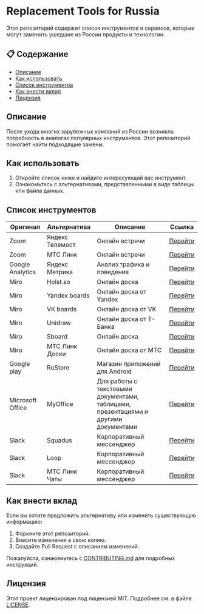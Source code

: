 # Replacement Tools for Russia

Этот репозиторий содержит список инструментов и сервисов, которые могут заменить ушедшие из России продукты и технологии.

## 📋 Содержание
- [Описание](#описание)
- [Как использовать](#как-использовать)
- [Список инструментов](#список-инструментов)
- [Как внести вклад](#как-внести-вклад)
- [Лицензия](#лицензия)

## Описание
После ухода многих зарубежных компаний из России возникла потребность в аналогах популярных инструментов. Этот репозиторий помогает найти подходящие замены.

## Как использовать
1. Откройте список ниже и найдите интересующий вас инструмент.
2. Ознакомьтесь с альтернативами, представленными в виде таблицы или файла данных.

## Список инструментов
| Оригинал         | Альтернатива     | Описание                                                                            | Ссылка                                             |
|------------------|------------------|-------------------------------------------------------------------------------------|----------------------------------------------------|
| Zoom             | Яндекс Телемост  | Онлайн встречи                                                                      | [Перейти](https://telemost.yandex.ru/)             |
| Zoom             | МТС Линк         | Онлайн встречи                                                                      | [Перейти](https://mts-link.ru/products/meetings/)  |
| Google Analytics | Яндекс Метрика   | Анализ трафика и поведения                                                          | [Перейти](https://metrika.yandex.ru)               |
| Miro             | Holst.so         | Онлайн доска                                                                        | [Перейти](https://holst.so)                        |
| Miro             | Yandex boards    | Онлайн доска от Yandex                                                              | [Перейти](https://boards.yandex.ru/)               |
| Miro             | VK boards        | Онлайн доска от VK                                                                  | [Перейти](https://board.vk.company/)               |
| Miro             | Unidraw          | Онлайн доска от Т-Банка                                                             | [Перейти](https://unidraw.io/)                     |
| Miro             | Sboard           | Онлайн доска                                                                        | [Перейти](https://sboard.online/)                  |
| Miro             | МТС Линк Доски   | Онлайн доска от МТС                                                                 | [Перейти](https://mts-link.ru/products/boards/)    |
| Google play      | RuStore          | Магазин приложений для Android                                                      | [Перейти](https://www.rustore.ru/)                 |
| Microsoft Office | MyOffice         | Для работы с текстовыми документами, таблицами, презентациями и другими документами | [Перейти](https://myoffice.ru/)                    |
| Slack            | Squadus          | Корпоративный мессенджер                                                            | [Перейти](https://myoffice.ru/products/squadus/)   |
| Slack            | Loop             | Корпоративный мессенджер                                                            | [Перейти](https://loop.ru/)                        |
| Slack            | МТС Линк Чаты    | Корпоративный мессенджер                                                            | [Перейти](https://mts-link.ru/products/messenger/) |
 
## Как внести вклад
Если вы хотите предложить альтернативу или изменить существующую информацию:
1. Форкните этот репозиторий.
2. Внесите изменения в свою копию.
3. Создайте Pull Request с описанием изменений.

Пожалуйста, ознакомьтесь с [CONTRIBUTING.md](CONTRIBUTING.md) для подробных инструкций.

## Лицензия
Этот проект лицензирован под лицензией MIT. Подробнее см. в файле [LICENSE](LICENSE).
